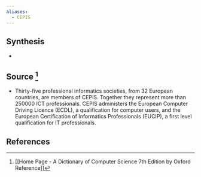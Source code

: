 ```yaml
---
aliases:
  - CEPIS
---
```

## Synthesis
- 
## Source [^1]
- Thirty-five professional informatics societies, from 32 European countries, are members of CEPIS. Together they represent more than 250000 ICT professionals. CEPIS administers the European Computer Driving Licence (ECDL), a qualification for computer users, and the European Certification of Informatics Professionals (EUCIP), a first level qualification for IT professionals.
## References

[^1]: [[Home Page - A Dictionary of Computer Science 7th Edition by Oxford Reference]]